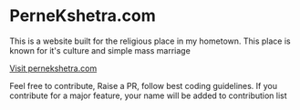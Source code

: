 # PerneKshetra.com

This is a website built for the religious place in my hometown. 
This place is known for it's culture and simple mass marriage

[Visit pernekshetra.com](http://www.pernekshetra.com/)

Feel free to contribute, Raise a PR, follow best coding guidelines. 
If you contribute for a major feature, your name will be added to contribution list
